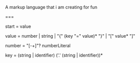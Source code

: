 A markup language that i am creating for fun

===

start = value

value = number | string | "{" (key "=" value)* "}" | "[" value* "]"

number = "[-+]"? numberLiteral

key = (string | identifier) ('.' (string | identifier))*